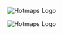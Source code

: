 <p><img alt="Hotmaps Logo" src="https://www.hotmaps-project.eu/wp-content/uploads/2017/02/logo.svg"/></p><img alt="Hotmaps Logo" src="https://www.hotmaps-project.eu/wp-content/uploads/2017/02/logo.svg"/></p<img alt="Hotmaps Logo" src="https://www.hotmaps-project.eu/wp-content/uploads/2017/02/logo.svg"/></p>
